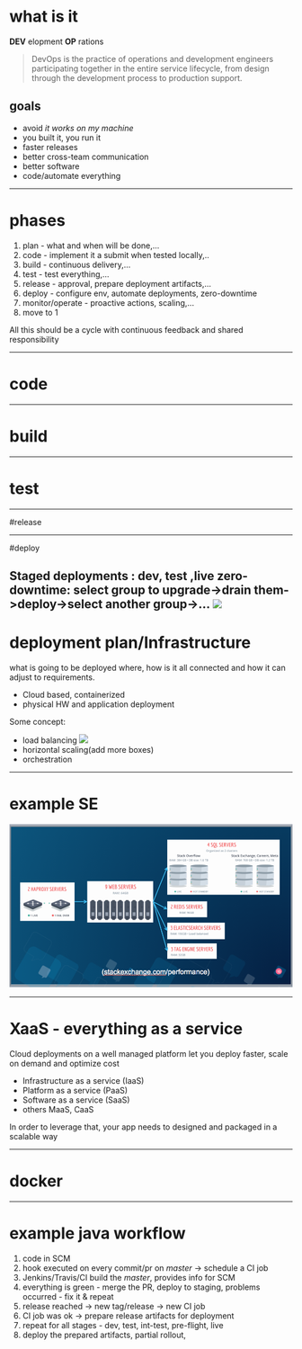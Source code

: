 # what is it

__DEV__ elopment __OP__ rations

> DevOps is the practice of operations and development engineers participating together in the entire service lifecycle, from design through the development process to production support.

## goals

* avoid _it works on my machine_
* you built it, you run it
* faster releases
* better cross-team communication
* better software
* code/automate everything

---

# phases

1. plan - what and when will be done,...  
2. code - implement it a submit when tested locally,..  
3. build - continuous delivery,...  
4. test - test everything,...  
5. release - approval, prepare deployment artifacts,...  
6. deploy - configure env, automate deployments, zero-downtime   
7. monitor/operate - proactive actions, scaling,...   
8. move to 1

All this should be a cycle with continuous feedback and shared responsibility

----

# code

----

# build

----

# test

----

#release

----

#deploy

Staged deployments : dev, test ,live
zero-downtime: select group to upgrade->drain them->deploy->select another group->...
![](https://docs.quay.io/solution/zimage00.png)
---

# deployment plan/Infrastructure

what is going to be deployed where, how is it all connected and how it can adjust to requirements.

* Cloud based, containerized
* physical HW and application deployment

Some concept:

* load balancing
![](https://assets.digitalocean.com/articles/HAProxy/layer_7_load_balancing.png)
* horizontal scaling(add more boxes)
* orchestration


---

# example SE

![architecture of SE](images/se_arch.png)

---

# XaaS - everything as a service

Cloud deployments on a well managed platform let you deploy faster, scale on demand and optimize cost

* Infrastructure as a service (IaaS)
* Platform as a service (PaaS)
* Software as a service (SaaS)
* others MaaS, CaaS

In order to leverage that, your app needs to designed and packaged in a scalable way

---

# docker

---

# example java workflow

1. code in SCM
1. hook executed on every commit/pr on *master* -> schedule a CI job
1. Jenkins/Travis/CI build the *master*, provides info for SCM
1. everything is green - merge the PR, deploy to staging, problems occurred - fix it & repeat
1. release reached -> new tag/release -> new CI job
1. CI job was ok -> prepare release artifacts for deployment
1. repeat for all stages - dev, test, int-test, pre-flight, live
1. deploy the prepared artifacts, partial rollout,  
